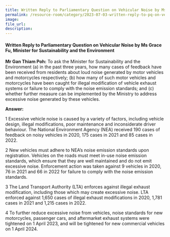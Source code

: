 ```yaml
---  
title: Written Reply to Parliamentary Question on Vehicular Noise by Ms Grace Fu, Minister for Sustainability and the Environment
permalink: /resource-room/category/2023-07-03-written-reply-to-pq-on-vehicular-noise
image:  
file_url:  
description:  
---  
```

#### Written Reply to Parliamentary Question on Vehicular Noise by Ms Grace Fu, Minister for Sustainability and the Environment

**Mr Gan Thiam Poh:** To ask the Minister for Sustainability and the Environment (a) in the past three years, how many cases of feedback have been received from residents about loud noise generated by motor vehicles and motorcycles respectively; (b) how many of such motor vehicles and motorcycles have been caught for illegal modification of vehicle exhaust systems or failure to comply with the noise emission standards; and (c) whether further measure can be implemented by the Ministry to address excessive noise generated by these vehicles.

**Answer:**

1 Excessive vehicle noise is caused by a variety of factors, including vehicle design, illegal modifications, poor maintenance and inconsiderate driver behaviour. The National Environment Agency (NEA) received 190 cases of feedback on noisy vehicles in 2020, 175 cases in 2021 and 85 cases in 2022. 
 
2 New vehicles must adhere to NEA’s noise emission standards upon registration. Vehicles on the roads must meet in-use noise emission standards, which ensure that they are well maintained and do not emit excessive noise. Enforcement action was taken against 9 vehicles in 2020, 76 in 2021 and 66 in 2022 for failure to comply with the noise emission standards. 

3 The Land Transport Authority (LTA) enforces against illegal exhaust modification, including those which may create excessive noise. LTA enforced against 1,650 cases of illegal exhaust modifications in 2020, 1,781 cases in 2021 and 1,215 cases in 2022. 

4 To further reduce excessive noise from vehicles, noise standards for new motorcycles, passenger cars, and aftermarket exhaust systems were tightened on 1 April 2023, and will be tightened for new commercial vehicles on 1 April 2024. 
